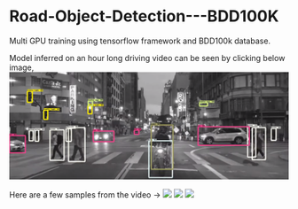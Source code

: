 # Road-Object-Detection---BDD100K
Multi GPU training using tensorflow framework and BDD100k database.

Model inferred on an hour long driving video can be seen by clicking below image,
[![Link to detection YouTube video!](demo_videos/youtube_thumbnail.png)](https://youtu.be/kB-FWar58jY)

Here are a few samples from the video -> 
![](demo_videos/demo_gif.gif)
![](demo_videos/demo_gif_2.gif)
![](demo_videos/demo_gif_3.gif)


